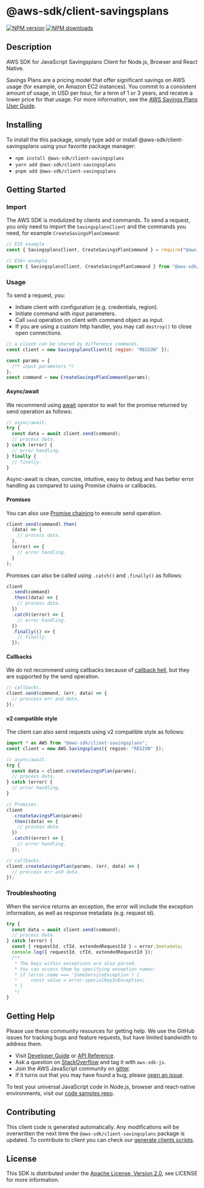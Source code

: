 # @aws-sdk/client-savingsplans

[![NPM version](https://img.shields.io/npm/v/@aws-sdk/client-savingsplans/latest.svg)](https://www.npmjs.com/package/@aws-sdk/client-savingsplans)
[![NPM downloads](https://img.shields.io/npm/dm/@aws-sdk/client-savingsplans.svg)](https://www.npmjs.com/package/@aws-sdk/client-savingsplans)

## Description

AWS SDK for JavaScript Savingsplans Client for Node.js, Browser and React Native.

<p>Savings Plans are a pricing model that offer significant savings on AWS usage (for
example, on Amazon EC2 instances). You commit to a consistent amount of usage, in USD
per hour, for a term of 1 or 3 years, and receive a lower price for that usage. For
more information, see the <a href="https://docs.aws.amazon.com/savingsplans/latest/userguide/">AWS Savings Plans User Guide</a>.</p>

## Installing

To install the this package, simply type add or install @aws-sdk/client-savingsplans
using your favorite package manager:

- `npm install @aws-sdk/client-savingsplans`
- `yarn add @aws-sdk/client-savingsplans`
- `pnpm add @aws-sdk/client-savingsplans`

## Getting Started

### Import

The AWS SDK is modulized by clients and commands.
To send a request, you only need to import the `SavingsplansClient` and
the commands you need, for example `CreateSavingsPlanCommand`:

```js
// ES5 example
const { SavingsplansClient, CreateSavingsPlanCommand } = require("@aws-sdk/client-savingsplans");
```

```ts
// ES6+ example
import { SavingsplansClient, CreateSavingsPlanCommand } from "@aws-sdk/client-savingsplans";
```

### Usage

To send a request, you:

- Initiate client with configuration (e.g. credentials, region).
- Initiate command with input parameters.
- Call `send` operation on client with command object as input.
- If you are using a custom http handler, you may call `destroy()` to close open connections.

```js
// a client can be shared by difference commands.
const client = new SavingsplansClient({ region: "REGION" });

const params = {
  /** input parameters */
};
const command = new CreateSavingsPlanCommand(params);
```

#### Async/await

We recommend using [await](https://developer.mozilla.org/en-US/docs/Web/JavaScript/Reference/Operators/await)
operator to wait for the promise returned by send operation as follows:

```js
// async/await.
try {
  const data = await client.send(command);
  // process data.
} catch (error) {
  // error handling.
} finally {
  // finally.
}
```

Async-await is clean, concise, intuitive, easy to debug and has better error handling
as compared to using Promise chains or callbacks.

#### Promises

You can also use [Promise chaining](https://developer.mozilla.org/en-US/docs/Web/JavaScript/Guide/Using_promises#chaining)
to execute send operation.

```js
client.send(command).then(
  (data) => {
    // process data.
  },
  (error) => {
    // error handling.
  }
);
```

Promises can also be called using `.catch()` and `.finally()` as follows:

```js
client
  .send(command)
  .then((data) => {
    // process data.
  })
  .catch((error) => {
    // error handling.
  })
  .finally(() => {
    // finally.
  });
```

#### Callbacks

We do not recommend using callbacks because of [callback hell](http://callbackhell.com/),
but they are supported by the send operation.

```js
// callbacks.
client.send(command, (err, data) => {
  // proccess err and data.
});
```

#### v2 compatible style

The client can also send requests using v2 compatible style as follows:

```ts
import * as AWS from "@aws-sdk/client-savingsplans";
const client = new AWS.Savingsplans({ region: "REGION" });

// async/await.
try {
  const data = client.createSavingsPlan(params);
  // process data.
} catch (error) {
  // error handling.
}

// Promises.
client
  .createSavingsPlan(params)
  .then((data) => {
    // process data.
  })
  .catch((error) => {
    // error handling.
  });

// callbacks.
client.createSavingsPlan(params, (err, data) => {
  // proccess err and data.
});
```

### Troubleshooting

When the service returns an exception, the error will include the exception information,
as well as response metadata (e.g. request id).

```js
try {
  const data = await client.send(command);
  // process data.
} catch (error) {
  const { requestId, cfId, extendedRequestId } = error.$metadata;
  console.log({ requestId, cfId, extendedRequestId });
  /**
   * The keys within exceptions are also parsed.
   * You can access them by specifying exception names:
   * if (error.name === 'SomeServiceException') {
   *     const value = error.specialKeyInException;
   * }
   */
}
```

## Getting Help

Please use these community resources for getting help.
We use the GitHub issues for tracking bugs and feature requests, but have limited bandwidth to address them.

- Visit [Developer Guide](https://docs.aws.amazon.com/sdk-for-javascript/v3/developer-guide/welcome.html)
  or [API Reference](https://docs.aws.amazon.com/AWSJavaScriptSDK/v3/latest/index.html).
- Ask a question on [StackOverflow](https://stackoverflow.com/questions/tagged/aws-sdk-js) and tag it with `aws-sdk-js`.
- Join the AWS JavaScript community on [gitter](https://gitter.im/aws/aws-sdk-js-v3).
- If it turns out that you may have found a bug, please [open an issue](https://github.com/aws/aws-sdk-js-v3/issues/new/choose).

To test your universal JavaScript code in Node.js, browser and react-native environments,
visit our [code samples repo](https://github.com/aws-samples/aws-sdk-js-tests).

## Contributing

This client code is generated automatically. Any modifications will be overwritten the next time the `@aws-sdk/client-savingsplans` package is updated.
To contribute to client you can check our [generate clients scripts](https://github.com/aws/aws-sdk-js-v3/tree/master/scripts/generate-clients).

## License

This SDK is distributed under the
[Apache License, Version 2.0](http://www.apache.org/licenses/LICENSE-2.0),
see LICENSE for more information.
